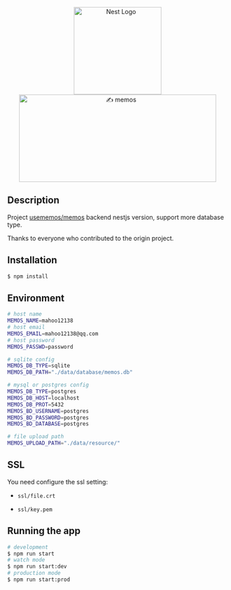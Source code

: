 <p align="center">
  <span>
  <a href="http://nestjs.com/" target="blank"><img src="https://nestjs.com/img/logo-small.svg" width="200" alt="Nest Logo" />
  </a>
  </span>
    <span>
  <a href="https://usememos.com"><img width="450" height="200px" src="https://raw.githubusercontent.com/usememos/memos/main/resources/logo-full.webp" alt="✍️ memos" /></a>
  </span>
</p>




  
## Description

Project [usememos/memos](https://github.com/usememos/memos) backend nestjs version, support more database type.

Thanks to everyone who contributed to the origin project.

## Installation

```bash
$ npm install
```

## Environment

```bash
# host name
MEMOS_NAME=mahoo12138
# host email
MEMOS_EMAIL=mahoo12138@qq.com
# host password
MEMOS_PASSWD=password

# sqlite config
MEMOS_DB_TYPE=sqlite
MEMOS_DB_PATH="./data/database/memos.db"

# mysql or postgres config
MEMOS_DB_TYPE=postgres
MEMOS_DB_HOST=localhost
MEMOS_DB_PROT=5432
MEMOS_BD_USERNAME=postgres
MEMOS_BD_PASSWORD=postgres
MEMOS_BD_DATABASE=postgres

# file upload path
MEMOS_UPLOAD_PATH="./data/resource/"
```
## SSL
You need configure the ssl setting:

+ `ssl/file.crt`

+ `ssl/key.pem`

## Running the app

```bash
# development
$ npm run start
# watch mode
$ npm run start:dev
# production mode
$ npm run start:prod
```